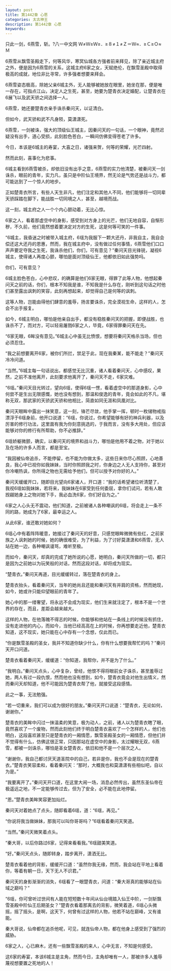 ```yaml
---
layout: post
title: 第1442章 心愿
categories: 太古神王
description: 第1442章 心愿
keywords:
---
```


只此一剑，6燕雪，斩。?八一中文网  Ｗ≠Ｗ≥Ｗ≥．≥８≠１≠Ｚ＝Ｗ≈．≥Ｃ≥Ｏ≈Ｍ

6燕雪从飘雪圣殿走下，何等风华，寒冥仙城各方强者前来拜见，除了亲近城主府之外，便是因为6燕雪的关系，这城主府6家之女，天赋绝伦，在飘雪圣殿中取得极高的成就，地位非比寻常，许多强者想要来拜会。

6燕雪姿态极高，除她父亲6城主外，无人能够被她放在眼里，她坐在那，便是唯一存在，可指点江山，决定人之生死，甚至，她要为楚青衣决定婚配，让楚青衣在6展飞以及武天骄之间选择一人。

6燕雪，她还要楚青衣亲手诛杀秦问天，以证清白。

但如今，武天骄和武不凡身陨，莫潇潇死。

6燕雪，一剑被诛，强大的顶级仙王城主，因秦问天的一句话，一个眼神，竟然迟疑没有出手，道心受损，此刻脸色苍白，一瞬间仿佛变得苍老了许多。

今日，本该是6城主的寿宴，大喜之日，诸强来贺，何等的荣耀，光芒四射。

然而此刻，喜事化为悲事。

6城主看到6燕雪被杀，却依旧没有出手之意，6燕雪的实力他清楚，被秦问天一剑诛杀，眼前的青年，实力凡，虽只是中阶仙王境界，然无论是气势还是战斗力，都可能达到了一个惊人的地步。

正如楚青衣所言，有些人天生非凡，他们注定和其他人不同，他们能够将一切同辈天骄踩踏在脚下，能战胜一切同境之人，甚至，越境而战。

这一刻，城主府之人一个个内心颤动着，无比心惊。

6家之人，看着那虚空中的身影，感受到对方身上的光芒，他们无地自容，自惭形秽，不久前，他们竟然想着要决定对方的生死，这是何等可笑的一件事。

“6城主，我昏迷之时被带入城主府，6瑶为我服下一颗大还丹，非我自主，我自会偿还这大还丹的恩惠，然而，我在城主府中，没有做过任何事情，6燕雪他们口口声声要定夺我之生死，我诛杀他们，你们，可有意见？”秦问天目光锋锐，凝视6城主，使得诸人再度心颤，哪怕是面对顶级仙王，他都依旧如此强势吗。

你们，可有意见？

6城主脸色苍白，心中悲叹，的确算是他们6家无眼，得罪了此等人物，他想起秦问天之前的话，你们，根本不知我是谁，不知我是什么存在，刚听到这句话之时他们甚至露出讽刺的笑容，此刻再想起来，却觉得自己是何等的讽刺。

这等人物，岂能由得他们肆意的羞辱，扬言要诛杀，完全漠视生命，这样的人，怎会不出手报复。

如今，6城主明白，哪怕是他亲自出手，都没有稳胜秦问天的把握，即便战胜，也诛杀不了，而对方，可以轻易屠戮6家之人，毕竟，6家得罪秦问天在先。

“6家无眼，6眸没有意见。”6城主心中虽无比愤恨，想要将秦问天格杀当场，但也必须忍住。

“我之前想要离开6家，被你们所拦，禁足于此，现在我秦某，能不能走？”秦问天冷冷问道。

“当然。”6城主每一句话说出，都感觉无比沉重，诸人看着秦问天，心中感叹，果然，之前不准他离开，此刻要求他离开了，秦问天不走，6家灾难。

“6瑶。”秦问天目光转过，望向6瑶，使得6瑶一愣，看着虚空中的那道身影，心中何尝不是生出无限感慨，她也没有想到，那温和俊逸的青年，竟会如此的不凡，堪称无双，那武家的天骄武天骄和他相比，简直如同无涯和凤凰对比。

秦问天眼眸中露出一抹笑意，这一刻，锋芒尽敛，他手掌一挥，顿时一枚储物戒指漂浮于6瑶身前，他开口说道：“6瑶，你说过，你希望能够有好的神兵利器，以及厉害的修行功法，这里面有我为你刻意挑选的，于我而言，没有多大用处，但应该能够对你的修行有所帮助，你不必推辞。”

6瑶娇躯微颤，确实，以秦问天的境界和战斗力，哪怕是他用不着之物，对于她以及在场的许多人而言，都是至宝。

“我因被仙帝追杀，不能停留，也不能为你做太多，这些日来你尽心照顾，心地善良，我心中已视你如我妹妹，当时你照顾我之时，你身边之人无人支持你，甚至对你冷嘲热讽，你所得之物也无需给予他们，但可以授予对你好的人。”

秦问天缓缓开口，随即目光望向6家诸人，开口道：“我的话希望诸位听清楚了，我视6瑶如我妹妹，若将来，我妹妹在6家受到任何委屈，拿你们试问，若有人敢觊觎她身上之物对她下手，我必血洗6家，你们好自为之。”

6家之人心头无不震动，他们知道，之前被诸人各种嘲讽的6瑶，将会走上一条不同的路，她成为了6家，最幸运之人。

从此6家，谁还敢对她如何？

6瑶心中有着阵阵暖意，她接过了秦问天的好意，只感觉眼眸微微有些红，之前家族之人讽刺她的时候，她的确很难受，为了利益，为了讨好莫潇潇和6燕雪，无人站在她一边，各种嘲讽谩骂，难听至极。

而如今，秦问天，却真的完成了她所说的心愿，她明白，秦问天所做的一切，都只是因为之前她以为玩笑般的对话，然而这段对话，却将成为现实。

“楚青衣。”秦问天再道，目光缓缓转过，落在楚青衣的身上。

楚青衣抬头，看着秦问天，当年的她尚且还能和秦问天有并肩的资格，然而她现，如今，她或许只能仰望眼前的青年了。

她心中的那一缕奢望，将永远不会成为现实，他们生来就注定了，根本不是一个世界的存在，而且，差距会越来越大。

这样的人物，在他落魄不得志的时候，你能够和他站在一条线上的时候没有抓住，没有走进他的内心，而如今，当他已经高高在上的时候，你再想要走近他，楚青衣知道，这不现实，她只能在心中存有一个念想，仅此而已。

“你是飘雪圣殿的圣女，我并不知道你缺少什么，你有什么想要我帮忙的吗？”秦问天开口问道。

楚青衣看着秦问天，缓缓道：“你知道，我帮你，并不是为了什么。”

“我明白。”秦问天点头，心中复杂，曾经，他恨不得将眼前女子诛杀，甚至羞辱过她，两人有过一段仇恨，然而他也没有想到，如今，楚青衣竟会对他生出情义，然而秦问天却知道，他不可能因为楚青衣帮了他，就接受这段感情。

此之一事，无法勉强。

“若一切重来，我们可以成为很好的朋友。”秦问天开口说道：“楚青衣，无论如何，谢谢你。”

楚青衣的美眸中闪过一抹温柔的笑意，极为动人，之前，诸人以为楚青衣瞎了眼，竟然喜欢了一个废物，然而此刻他们终于明白楚青衣喜欢了一个怎样的人，他们也明白，这段喜欢甚至只是楚青衣的一厢情愿，飘雪圣殿圣女的一厢情愿，但他们并不觉得有什么，仿佛这很正常，只因那站在虚空中的身影，太过耀眼无双，6燕雪，都被一剑诛杀，哪怕是圣女楚青衣，依旧和他不是一个层次之人。

“谢谢你，我自己都讨厌天道圣院中的自己，若非是你，我也不会是现在的楚青衣。”楚青衣笑容柔和，看着秦问天：“那时，大概我也和莫潇潇有些相似吧，自以为是。”

“我要离开了。”秦问天开口道，在这里大闹一场，消息必然传出，虽然东圣仙帝在极遥远之地，不一定能够传过去，但为了安全，必不能在此地停留。

“恩。”楚青衣美眸笑容更加灿烂。

秦问天对着她点了点头，随即看着6瑶，道：“6瑶，再见。”

“你说将我当做妹妹，那我可以叫你哥哥吗？”6瑶看着秦问天笑道。

“当然。”秦问天微笑着点头。

“秦大哥，以后你路过6家，记得来看看我。”6瑶甜美笑道。

“好。”秦问天点头，随即转身，踏步离开，潇洒无比。

楚青衣看着他的背影，缓缓开口道：“虽然你我无缘，然而，我会站在平地上看着你，等着有朝一日，天下无人不识君。”

秦问天的身影渐渐的消失，6瑶看了一眼楚青衣，问道：“秦大哥真的能够站在仙域之巅吗？”

“6瑶，你可曾听过世间有人能在短短数十年间从仙台境踏入仙王中阶，一剑斩飘雪圣殿中阶仙王后期圣女？”楚青衣看着那离去的背影，微笑着道，6瑶心头微摇，摇了摇头，是啊，这天下，何曾有过这样的人物，他若不站在巅峰，又有谁能。

秦大哥说，仙帝都在追杀他呢，可见，就连仙帝人物，都在他身上感受到了强烈的威胁。

6家之人，心已麻木，还有一些飘雪圣殿的来人，心中无言，不知是何感受。

这6家的寿宴，本该6城主是主角，然而今日，主角却唯有一人，那被许多人羞辱蔑视想要置之死地的人！

